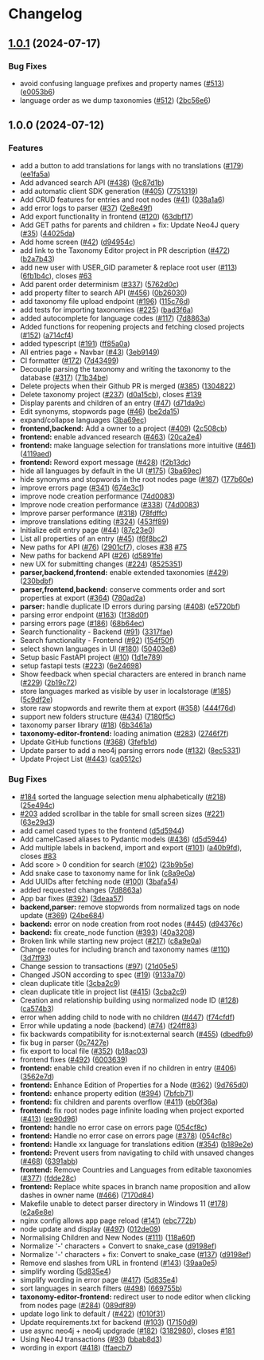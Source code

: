 # Changelog

## [1.0.1](https://github.com/openfoodfacts/taxonomy-editor/compare/v1.0.0...v1.0.1) (2024-07-17)


### Bug Fixes

* avoid confusing language prefixes and property names ([#513](https://github.com/openfoodfacts/taxonomy-editor/issues/513)) ([e0053b6](https://github.com/openfoodfacts/taxonomy-editor/commit/e0053b6213b7f3584fcb860eb7f577baebb34520))
* language order as we dump taxonomies ([#512](https://github.com/openfoodfacts/taxonomy-editor/issues/512)) ([2bc56e6](https://github.com/openfoodfacts/taxonomy-editor/commit/2bc56e621829dd1676660a1a6a4407c5e036eb40))

## 1.0.0 (2024-07-12)


### Features

* add a button to add translations for langs with no translations ([#179](https://github.com/openfoodfacts/taxonomy-editor/issues/179)) ([ee1fa5a](https://github.com/openfoodfacts/taxonomy-editor/commit/ee1fa5abbef06ce1eb94c176258369c456d5be74))
* Add advanced search API ([#438](https://github.com/openfoodfacts/taxonomy-editor/issues/438)) ([9c87d1b](https://github.com/openfoodfacts/taxonomy-editor/commit/9c87d1b3b3fc9a40483265008147feae3c919d59))
* add automatic client SDK generation ([#405](https://github.com/openfoodfacts/taxonomy-editor/issues/405)) ([7751319](https://github.com/openfoodfacts/taxonomy-editor/commit/7751319716f2f47d741d5554d86b659160937a8e))
* Add CRUD features for entries and root nodes ([#41](https://github.com/openfoodfacts/taxonomy-editor/issues/41)) ([038a1a6](https://github.com/openfoodfacts/taxonomy-editor/commit/038a1a6df162e74969e41de4fd88f095f0ee01d9))
* add error logs to parser ([#37](https://github.com/openfoodfacts/taxonomy-editor/issues/37)) ([2e8e49f](https://github.com/openfoodfacts/taxonomy-editor/commit/2e8e49fb7e9ca56ac5ff195dde00a6992f435c5c))
* Add export functionality in frontend ([#120](https://github.com/openfoodfacts/taxonomy-editor/issues/120)) ([63dbf17](https://github.com/openfoodfacts/taxonomy-editor/commit/63dbf17222bf077fca06aa1e1d00400854d53466))
* Add GET paths for parents and children + fix: Update Neo4J query ([#35](https://github.com/openfoodfacts/taxonomy-editor/issues/35)) ([44025da](https://github.com/openfoodfacts/taxonomy-editor/commit/44025da3b204ee7209554b1447d4669507ec3b13))
* Add home screen ([#42](https://github.com/openfoodfacts/taxonomy-editor/issues/42)) ([d94954c](https://github.com/openfoodfacts/taxonomy-editor/commit/d94954c27fcbe3adcdf6af3cb96fce78ff0770a6))
* add link to the Taxonomy Editor project in PR description ([#472](https://github.com/openfoodfacts/taxonomy-editor/issues/472)) ([b2a7b43](https://github.com/openfoodfacts/taxonomy-editor/commit/b2a7b4339d336023755d010d3e1612c5bf28f6fc))
* add new user with USER_GID parameter & replace root user ([#113](https://github.com/openfoodfacts/taxonomy-editor/issues/113)) ([6fb1b4c](https://github.com/openfoodfacts/taxonomy-editor/commit/6fb1b4c6e898212a515b01c96d525bf8c2485e6a)), closes [#63](https://github.com/openfoodfacts/taxonomy-editor/issues/63)
* Add parent order determinism ([#337](https://github.com/openfoodfacts/taxonomy-editor/issues/337)) ([5762d0c](https://github.com/openfoodfacts/taxonomy-editor/commit/5762d0c59fbe80832aedaf9cda649e97f8727c83))
* add property filter to search API ([#456](https://github.com/openfoodfacts/taxonomy-editor/issues/456)) ([0b26030](https://github.com/openfoodfacts/taxonomy-editor/commit/0b26030d96588692a8dcb65ebaf8f0b06f04f17a))
* add taxonomy file upload endpoint ([#196](https://github.com/openfoodfacts/taxonomy-editor/issues/196)) ([115c76d](https://github.com/openfoodfacts/taxonomy-editor/commit/115c76d46d234295336b4359be5e0b679e85d27d))
* add tests for importing taxonomies ([#225](https://github.com/openfoodfacts/taxonomy-editor/issues/225)) ([bad3f6a](https://github.com/openfoodfacts/taxonomy-editor/commit/bad3f6ae87431a6eba0cd3e73b8f6470b88a91bb))
* added autocomplete for language codes ([#117](https://github.com/openfoodfacts/taxonomy-editor/issues/117)) ([7d8863a](https://github.com/openfoodfacts/taxonomy-editor/commit/7d8863a902627d26ecc32f93391c442dda004ce0))
* Added functions for reopening projects and fetching closed projects ([#152](https://github.com/openfoodfacts/taxonomy-editor/issues/152)) ([a714cf4](https://github.com/openfoodfacts/taxonomy-editor/commit/a714cf48d0c8a9511e67d9cda7555857399802bd))
* added typescript ([#191](https://github.com/openfoodfacts/taxonomy-editor/issues/191)) ([ff85a0a](https://github.com/openfoodfacts/taxonomy-editor/commit/ff85a0a250956201cf9fa89cf4ecc0e1f91b693d))
* All entries page + Navbar ([#43](https://github.com/openfoodfacts/taxonomy-editor/issues/43)) ([3eb9149](https://github.com/openfoodfacts/taxonomy-editor/commit/3eb91493f9e70180d7c212360e61ebfca5ad8755))
* CI formatter ([#172](https://github.com/openfoodfacts/taxonomy-editor/issues/172)) ([7d43499](https://github.com/openfoodfacts/taxonomy-editor/commit/7d4349976f1b74f5a10278af003c5b50654e7d89))
* Decouple parsing the taxonomy and writing the taxonomy to the database ([#317](https://github.com/openfoodfacts/taxonomy-editor/issues/317)) ([71b34be](https://github.com/openfoodfacts/taxonomy-editor/commit/71b34be697047ba5c33d76c0b2cc3dc6386ffba7))
* Delete projects when their Github PR is merged ([#385](https://github.com/openfoodfacts/taxonomy-editor/issues/385)) ([1304822](https://github.com/openfoodfacts/taxonomy-editor/commit/1304822b1c65a565548caca59497c8c6f2d39dc4))
* Delete taxonomy project ([#237](https://github.com/openfoodfacts/taxonomy-editor/issues/237)) ([d0a15cb](https://github.com/openfoodfacts/taxonomy-editor/commit/d0a15cb262e3db24bccf11a9b41f62716c6cc425)), closes [#139](https://github.com/openfoodfacts/taxonomy-editor/issues/139)
* Display parents and children of an entry ([#47](https://github.com/openfoodfacts/taxonomy-editor/issues/47)) ([d71da9c](https://github.com/openfoodfacts/taxonomy-editor/commit/d71da9c341aebff00433e31d4625b79e30fe0804))
* Edit synonyms, stopwords page ([#46](https://github.com/openfoodfacts/taxonomy-editor/issues/46)) ([be2da15](https://github.com/openfoodfacts/taxonomy-editor/commit/be2da15deb1a209767d77d0172a3fe67a08caf9b))
* expand/collapse languages ([3ba69ec](https://github.com/openfoodfacts/taxonomy-editor/commit/3ba69eca5cc2d40961cd7d346ae12f4f1f7b9627))
* **frontend,backend:** Add a owner to a project ([#409](https://github.com/openfoodfacts/taxonomy-editor/issues/409)) ([2c508cb](https://github.com/openfoodfacts/taxonomy-editor/commit/2c508cb392caa2ff1f702d43a782147ec0d59dcd))
* **frontend:** enable advanced research ([#463](https://github.com/openfoodfacts/taxonomy-editor/issues/463)) ([20ca2e4](https://github.com/openfoodfacts/taxonomy-editor/commit/20ca2e46406aeed0a7ed2193d709f53b72eac232))
* **frontend:** make language selection for translations more intuitive ([#461](https://github.com/openfoodfacts/taxonomy-editor/issues/461)) ([4119aed](https://github.com/openfoodfacts/taxonomy-editor/commit/4119aedf501fbd0c7ad2c04cc0a219f66e709caf))
* **frontend:** Reword export message ([#428](https://github.com/openfoodfacts/taxonomy-editor/issues/428)) ([f2b13dc](https://github.com/openfoodfacts/taxonomy-editor/commit/f2b13dc946ab30e7d60014d8bea8ecfe4f7b0ea3))
* hide all languages by default in the UI ([#175](https://github.com/openfoodfacts/taxonomy-editor/issues/175)) ([3ba69ec](https://github.com/openfoodfacts/taxonomy-editor/commit/3ba69eca5cc2d40961cd7d346ae12f4f1f7b9627))
* hide synonyms and stopwords in the root nodes page ([#187](https://github.com/openfoodfacts/taxonomy-editor/issues/187)) ([177b60e](https://github.com/openfoodfacts/taxonomy-editor/commit/177b60e7587f40287d39f87e8f87eb1657c4ff1c))
* improve errors page ([#341](https://github.com/openfoodfacts/taxonomy-editor/issues/341)) ([674e3c1](https://github.com/openfoodfacts/taxonomy-editor/commit/674e3c1e14e0ff366966c72e35140aaaf19dbf43))
* improve node creation performance ([74d0083](https://github.com/openfoodfacts/taxonomy-editor/commit/74d0083717feb6c3e1851971a925e4d90ec69f90))
* Improve node creation performance ([#338](https://github.com/openfoodfacts/taxonomy-editor/issues/338)) ([74d0083](https://github.com/openfoodfacts/taxonomy-editor/commit/74d0083717feb6c3e1851971a925e4d90ec69f90))
* Improve parser performance ([#318](https://github.com/openfoodfacts/taxonomy-editor/issues/318)) ([78fdffc](https://github.com/openfoodfacts/taxonomy-editor/commit/78fdffc978af64f79b124c3d758f37906cfdb5f0))
* improve translations editing ([#324](https://github.com/openfoodfacts/taxonomy-editor/issues/324)) ([453ff89](https://github.com/openfoodfacts/taxonomy-editor/commit/453ff8937004c18c11adc32e1055668207c002e4))
* Initialize edit entry page ([#44](https://github.com/openfoodfacts/taxonomy-editor/issues/44)) ([87c23e0](https://github.com/openfoodfacts/taxonomy-editor/commit/87c23e051b7a87415283b74c71a2dc2c1f9a9940))
* List all properties of an entry ([#45](https://github.com/openfoodfacts/taxonomy-editor/issues/45)) ([f6f8bc2](https://github.com/openfoodfacts/taxonomy-editor/commit/f6f8bc28cfa529ebb7f4f2032ca5d4fa46b143e5))
* New paths for API ([#76](https://github.com/openfoodfacts/taxonomy-editor/issues/76)) ([2901cf7](https://github.com/openfoodfacts/taxonomy-editor/commit/2901cf765aa50f3734dcac7d4094a8cb7a2b1dfb)), closes [#38](https://github.com/openfoodfacts/taxonomy-editor/issues/38) [#75](https://github.com/openfoodfacts/taxonomy-editor/issues/75)
* New paths for backend API ([#26](https://github.com/openfoodfacts/taxonomy-editor/issues/26)) ([d5891fe](https://github.com/openfoodfacts/taxonomy-editor/commit/d5891fe691d2270df53aba29e1c8d930b8937710))
* new UX for submitting changes ([#224](https://github.com/openfoodfacts/taxonomy-editor/issues/224)) ([8525351](https://github.com/openfoodfacts/taxonomy-editor/commit/852535143e16df36fef337cfcfc9d52e2e9fc636))
* **parser,backend,frontend:** enable extended taxonomies ([#429](https://github.com/openfoodfacts/taxonomy-editor/issues/429)) ([230bdbf](https://github.com/openfoodfacts/taxonomy-editor/commit/230bdbffc7f5f1e7c295fc16a14a7f9d5020ed5b))
* **parser,frontend,backend:** conserve comments order and sort properties at export ([#364](https://github.com/openfoodfacts/taxonomy-editor/issues/364)) ([780ad2a](https://github.com/openfoodfacts/taxonomy-editor/commit/780ad2af6eeb95c588f18b84a95e6e3522c3726f))
* **parser:** handle duplicate ID errors during parsing ([#408](https://github.com/openfoodfacts/taxonomy-editor/issues/408)) ([e5720bf](https://github.com/openfoodfacts/taxonomy-editor/commit/e5720bf04eeed8ffd30c8029eb85f30925be1f08))
* parsing error endpoint ([#163](https://github.com/openfoodfacts/taxonomy-editor/issues/163)) ([1f38d0f](https://github.com/openfoodfacts/taxonomy-editor/commit/1f38d0f2c302aa36672b8fb036f64e93fb5b8afe))
* parsing errors page ([#186](https://github.com/openfoodfacts/taxonomy-editor/issues/186)) ([68b64ec](https://github.com/openfoodfacts/taxonomy-editor/commit/68b64ece9401325f31dd9fcd8a93fb10bc380642))
* Search functionality - Backend ([#91](https://github.com/openfoodfacts/taxonomy-editor/issues/91)) ([3317fae](https://github.com/openfoodfacts/taxonomy-editor/commit/3317fae1cc8e20c00744429c51b50f6e4b3086dc))
* Search functionality - Frontend ([#92](https://github.com/openfoodfacts/taxonomy-editor/issues/92)) ([154f50f](https://github.com/openfoodfacts/taxonomy-editor/commit/154f50f3dfda329ae68a9e54f9c04b9b945a1b4a))
* select shown languages in UI ([#180](https://github.com/openfoodfacts/taxonomy-editor/issues/180)) ([50403e8](https://github.com/openfoodfacts/taxonomy-editor/commit/50403e88533e45b0d9d820d673ec9ab97bd08cd8))
* Setup basic FastAPI project ([#10](https://github.com/openfoodfacts/taxonomy-editor/issues/10)) ([1d1e789](https://github.com/openfoodfacts/taxonomy-editor/commit/1d1e789055d74dee2bceda3042c5c0a2dd1a44a5))
* setup fastapi tests ([#223](https://github.com/openfoodfacts/taxonomy-editor/issues/223)) ([6e24698](https://github.com/openfoodfacts/taxonomy-editor/commit/6e2469854d5d90f9ed5c36a603b431cdbf6cf856))
* Show feedback when special characters are entered in branch name ([#229](https://github.com/openfoodfacts/taxonomy-editor/issues/229)) ([2b19c72](https://github.com/openfoodfacts/taxonomy-editor/commit/2b19c72d42bb80e1f0b3408f26650caf52825728))
* store languages marked as visible by user in localstorage ([#185](https://github.com/openfoodfacts/taxonomy-editor/issues/185)) ([5c9df2e](https://github.com/openfoodfacts/taxonomy-editor/commit/5c9df2e7118d574f2c526be81cee6fdb4317b5fc))
* store raw stopwords and rewrite them at export ([#358](https://github.com/openfoodfacts/taxonomy-editor/issues/358)) ([444f76d](https://github.com/openfoodfacts/taxonomy-editor/commit/444f76d1f1954473829bf71f9c7e2268d2e0a9c5))
* support new folders structure ([#434](https://github.com/openfoodfacts/taxonomy-editor/issues/434)) ([7180f5c](https://github.com/openfoodfacts/taxonomy-editor/commit/7180f5ca69e22208c455b1378a9b1652d26346ca))
* taxonomy parser library ([#18](https://github.com/openfoodfacts/taxonomy-editor/issues/18)) ([6b3461a](https://github.com/openfoodfacts/taxonomy-editor/commit/6b3461ade913202aedb4796f506c549c7c80c938))
* **taxonomy-editor-frontend:** loading animation ([#283](https://github.com/openfoodfacts/taxonomy-editor/issues/283)) ([2746f7f](https://github.com/openfoodfacts/taxonomy-editor/commit/2746f7f3bd2a6a6370977ef7ad13a36dc01eedf5))
* Update GitHub functions ([#368](https://github.com/openfoodfacts/taxonomy-editor/issues/368)) ([3fefb1d](https://github.com/openfoodfacts/taxonomy-editor/commit/3fefb1d8eac5efb32c8ec0860c6e11595c5964cd))
* Update parser to add a neo4j parsing errors node ([#132](https://github.com/openfoodfacts/taxonomy-editor/issues/132)) ([8ec5331](https://github.com/openfoodfacts/taxonomy-editor/commit/8ec533160125596cb6f985d00000b1286b9888ea))
* Update Project List ([#443](https://github.com/openfoodfacts/taxonomy-editor/issues/443)) ([ca0512c](https://github.com/openfoodfacts/taxonomy-editor/commit/ca0512c35ff54c8e2a69f1f129f7f2d6f3c5c4ea))


### Bug Fixes

* [#184](https://github.com/openfoodfacts/taxonomy-editor/issues/184) sorted the language selection menu alphabetically ([#218](https://github.com/openfoodfacts/taxonomy-editor/issues/218)) ([25e494c](https://github.com/openfoodfacts/taxonomy-editor/commit/25e494cef9b4d2294742fd6a70c00c010f3ef18e))
* [#203](https://github.com/openfoodfacts/taxonomy-editor/issues/203) added scrollbar in the table for small screen sizes ([#221](https://github.com/openfoodfacts/taxonomy-editor/issues/221)) ([63e29d3](https://github.com/openfoodfacts/taxonomy-editor/commit/63e29d319d8dfee3bd6cfb4858736c30de1b1885))
* add camel cased types to the frontend ([d5d5944](https://github.com/openfoodfacts/taxonomy-editor/commit/d5d5944aed2613aadb47dedbaf8668551d55f83a))
* Add camelCased aliases to Pydantic models ([#436](https://github.com/openfoodfacts/taxonomy-editor/issues/436)) ([d5d5944](https://github.com/openfoodfacts/taxonomy-editor/commit/d5d5944aed2613aadb47dedbaf8668551d55f83a))
* Add multiple labels in backend, import and export ([#101](https://github.com/openfoodfacts/taxonomy-editor/issues/101)) ([a40b9fd](https://github.com/openfoodfacts/taxonomy-editor/commit/a40b9fd69b046823e871c577ac2f696b46058382)), closes [#83](https://github.com/openfoodfacts/taxonomy-editor/issues/83)
* Add score &gt; 0 condition for search ([#102](https://github.com/openfoodfacts/taxonomy-editor/issues/102)) ([23b9b5e](https://github.com/openfoodfacts/taxonomy-editor/commit/23b9b5e5dfa1473732ac7dfea1a12c49611e4cc2))
* Add snake case to taxonomy name for link ([c8a9e0a](https://github.com/openfoodfacts/taxonomy-editor/commit/c8a9e0a7f060bb38bd1a3a46f1c3db02b0c3da27))
* Add UUIDs after fetching node ([#100](https://github.com/openfoodfacts/taxonomy-editor/issues/100)) ([3bafa54](https://github.com/openfoodfacts/taxonomy-editor/commit/3bafa540ee1ab6f4fa333e1a13a0ff0b789a1c9f))
* added requested changes ([7d8863a](https://github.com/openfoodfacts/taxonomy-editor/commit/7d8863a902627d26ecc32f93391c442dda004ce0))
* App bar fixes ([#392](https://github.com/openfoodfacts/taxonomy-editor/issues/392)) ([3deaa57](https://github.com/openfoodfacts/taxonomy-editor/commit/3deaa579a2defa2de613961b9eba67c7feb5c61c))
* **backend,parser:** remove stopwords from normalized tags on node update ([#369](https://github.com/openfoodfacts/taxonomy-editor/issues/369)) ([24be684](https://github.com/openfoodfacts/taxonomy-editor/commit/24be684b1415e7131476af1cb16b884f26dbf412))
* **backend:** error on node creation from root nodes ([#445](https://github.com/openfoodfacts/taxonomy-editor/issues/445)) ([d94376c](https://github.com/openfoodfacts/taxonomy-editor/commit/d94376c5c22b176026b007e4a9a9de05a226308f))
* **backend:** fix create_node function ([#393](https://github.com/openfoodfacts/taxonomy-editor/issues/393)) ([40a3208](https://github.com/openfoodfacts/taxonomy-editor/commit/40a3208a7a5e1075ef5fc5d1216800942f399dd3))
* Broken link while starting new project ([#217](https://github.com/openfoodfacts/taxonomy-editor/issues/217)) ([c8a9e0a](https://github.com/openfoodfacts/taxonomy-editor/commit/c8a9e0a7f060bb38bd1a3a46f1c3db02b0c3da27))
* Change routes for including branch and taxonomy names ([#110](https://github.com/openfoodfacts/taxonomy-editor/issues/110)) ([3d7ff93](https://github.com/openfoodfacts/taxonomy-editor/commit/3d7ff930d8377b884c156f0a8d35b819e6319582))
* Change session to transactions ([#97](https://github.com/openfoodfacts/taxonomy-editor/issues/97)) ([21d05e5](https://github.com/openfoodfacts/taxonomy-editor/commit/21d05e5f9b0a080a9034afead8de846fa812e122))
* Changed JSON according to spec ([#19](https://github.com/openfoodfacts/taxonomy-editor/issues/19)) ([9133a70](https://github.com/openfoodfacts/taxonomy-editor/commit/9133a7013de609db76751e4b37d1b2cfe1190c37))
* clean duplicate title ([3cba2c9](https://github.com/openfoodfacts/taxonomy-editor/commit/3cba2c9700af7fcc2cfecfb23cc71314348ab7e7))
* clean duplicate title in project list ([#415](https://github.com/openfoodfacts/taxonomy-editor/issues/415)) ([3cba2c9](https://github.com/openfoodfacts/taxonomy-editor/commit/3cba2c9700af7fcc2cfecfb23cc71314348ab7e7))
* Creation and relationship building using normalized node ID ([#128](https://github.com/openfoodfacts/taxonomy-editor/issues/128)) ([ca574b3](https://github.com/openfoodfacts/taxonomy-editor/commit/ca574b35a536532c22d1b3234046ecc129c13cb3))
* error when adding child to node with no children ([#447](https://github.com/openfoodfacts/taxonomy-editor/issues/447)) ([f74cfdf](https://github.com/openfoodfacts/taxonomy-editor/commit/f74cfdf7f01fa2814b0772ec701eeedab52d6dce))
* Error while updating a node (backend) ([#74](https://github.com/openfoodfacts/taxonomy-editor/issues/74)) ([f24ff83](https://github.com/openfoodfacts/taxonomy-editor/commit/f24ff8328c3007b61cd6a62b6f023ca01740f78f))
* fix backwards compatibility for is:not:external search ([#455](https://github.com/openfoodfacts/taxonomy-editor/issues/455)) ([dbedfb9](https://github.com/openfoodfacts/taxonomy-editor/commit/dbedfb937a5b5c9912d1f3c2a5ea766014dff2bb))
* fix bug in parser ([0c7427e](https://github.com/openfoodfacts/taxonomy-editor/commit/0c7427eed640c8a023f70b30753475643ca9d0eb))
* fix export to local file ([#352](https://github.com/openfoodfacts/taxonomy-editor/issues/352)) ([b18ac03](https://github.com/openfoodfacts/taxonomy-editor/commit/b18ac038fcf20ffbd202e87460f0d354199bd56d))
* frontend fixes ([#492](https://github.com/openfoodfacts/taxonomy-editor/issues/492)) ([6003639](https://github.com/openfoodfacts/taxonomy-editor/commit/60036397b508e278f8d30fd4db6512f7a706b4a2))
* **frontend:** enable child creation even if no children in entry ([#406](https://github.com/openfoodfacts/taxonomy-editor/issues/406)) ([3562e7d](https://github.com/openfoodfacts/taxonomy-editor/commit/3562e7d6fa73de2404fc1b23812023c53cddd89a))
* **frontend:** Enhance Edition of Properties for a Node ([#362](https://github.com/openfoodfacts/taxonomy-editor/issues/362)) ([9d765d0](https://github.com/openfoodfacts/taxonomy-editor/commit/9d765d09cd96bf0435ef1a8a605b49e79876dce8))
* **frontend:** enhance property edition ([#394](https://github.com/openfoodfacts/taxonomy-editor/issues/394)) ([7bfcb71](https://github.com/openfoodfacts/taxonomy-editor/commit/7bfcb7153520171e773a2251c8b17c7d331844b2))
* **frontend:** fix children and parents overflow ([#411](https://github.com/openfoodfacts/taxonomy-editor/issues/411)) ([eb0f36a](https://github.com/openfoodfacts/taxonomy-editor/commit/eb0f36acbe019568cf17116829c6c3e30feaf423))
* **frontend:** fix root nodes page infinite loading when project exported ([#413](https://github.com/openfoodfacts/taxonomy-editor/issues/413)) ([ee90d96](https://github.com/openfoodfacts/taxonomy-editor/commit/ee90d960f43d3c777b30064e33273c5105acc410))
* **frontend:** handle no error case on errors page ([054cf8c](https://github.com/openfoodfacts/taxonomy-editor/commit/054cf8c42b95d3e992a0f88ac9a47b6f5796101e))
* **frontend:** Handle no error case on errors page ([#378](https://github.com/openfoodfacts/taxonomy-editor/issues/378)) ([054cf8c](https://github.com/openfoodfacts/taxonomy-editor/commit/054cf8c42b95d3e992a0f88ac9a47b6f5796101e))
* **frontend:** Handle xx language for translations edition ([#354](https://github.com/openfoodfacts/taxonomy-editor/issues/354)) ([b189e2e](https://github.com/openfoodfacts/taxonomy-editor/commit/b189e2e2946ad08bf1ad2a680f2caa15f0c99cd1))
* **frontend:** Prevent users from navigating to child with unsaved changes ([#468](https://github.com/openfoodfacts/taxonomy-editor/issues/468)) ([6391abb](https://github.com/openfoodfacts/taxonomy-editor/commit/6391abb6eed563a33be1e06d8ca97971260fbadb))
* **frontend:** Remove Countries and Languages from editable taxonomies ([#377](https://github.com/openfoodfacts/taxonomy-editor/issues/377)) ([fdde28c](https://github.com/openfoodfacts/taxonomy-editor/commit/fdde28c4896611dc3327b59361b60985d0bd0c5a))
* **frontend:** Replace white spaces in branch name proposition and allow dashes in owner name ([#466](https://github.com/openfoodfacts/taxonomy-editor/issues/466)) ([7170d84](https://github.com/openfoodfacts/taxonomy-editor/commit/7170d84095b2e9cd9d00392556681d361d4b9db2))
* Makefile unable to detect parser directory in Windows 11 ([#178](https://github.com/openfoodfacts/taxonomy-editor/issues/178)) ([e2a6e8e](https://github.com/openfoodfacts/taxonomy-editor/commit/e2a6e8e7bcdb721f78a48857b1cee4f9e9656472))
* nginx config allows app page reload ([#141](https://github.com/openfoodfacts/taxonomy-editor/issues/141)) ([ebc772b](https://github.com/openfoodfacts/taxonomy-editor/commit/ebc772bf116f66af8efc67be55a34cb121d90986))
* node update and display ([#497](https://github.com/openfoodfacts/taxonomy-editor/issues/497)) ([012de09](https://github.com/openfoodfacts/taxonomy-editor/commit/012de098da1f79e90c77ad6943c47378f6abcc86))
* Normalising Children and New Nodes ([#111](https://github.com/openfoodfacts/taxonomy-editor/issues/111)) ([118a60f](https://github.com/openfoodfacts/taxonomy-editor/commit/118a60f88d403d3a6ce3f72368dea7dea7c7aa59))
* Normalize '-' characters + Convert to snake_case ([d9198ef](https://github.com/openfoodfacts/taxonomy-editor/commit/d9198ef014ba1b70b7b298c52571f111aa536e9d))
* Normalize '-' characters + fix: Convert to snake_case ([#137](https://github.com/openfoodfacts/taxonomy-editor/issues/137)) ([d9198ef](https://github.com/openfoodfacts/taxonomy-editor/commit/d9198ef014ba1b70b7b298c52571f111aa536e9d))
* Remove end slashes from URL in frontend ([#143](https://github.com/openfoodfacts/taxonomy-editor/issues/143)) ([39aa0e5](https://github.com/openfoodfacts/taxonomy-editor/commit/39aa0e5153b12db41207a27adbe01eb78ac8240f))
* simplify wording ([5d835e4](https://github.com/openfoodfacts/taxonomy-editor/commit/5d835e4c021bc4a9f78854c052514b13fcc83e03))
* simplify wording in error page ([#417](https://github.com/openfoodfacts/taxonomy-editor/issues/417)) ([5d835e4](https://github.com/openfoodfacts/taxonomy-editor/commit/5d835e4c021bc4a9f78854c052514b13fcc83e03))
* sort languages in search filters ([#498](https://github.com/openfoodfacts/taxonomy-editor/issues/498)) ([669755b](https://github.com/openfoodfacts/taxonomy-editor/commit/669755b98afbea7473b499e5d6d7cf9496ab1080))
* **taxonomy-editor-frontend:** redirect user to node editor when clicking from nodes page ([#284](https://github.com/openfoodfacts/taxonomy-editor/issues/284)) ([089df89](https://github.com/openfoodfacts/taxonomy-editor/commit/089df8971e447e38d322867840e11f3d23ffb344))
* update logo link to default / ([#422](https://github.com/openfoodfacts/taxonomy-editor/issues/422)) ([f010f31](https://github.com/openfoodfacts/taxonomy-editor/commit/f010f311d368efb176422e1e51b38026e830b851))
* Update requirements.txt for backend ([#103](https://github.com/openfoodfacts/taxonomy-editor/issues/103)) ([17150d9](https://github.com/openfoodfacts/taxonomy-editor/commit/17150d9637dee93a647a8531e8e9315d59932a62))
* use async neo4j + neo4j updgrade  ([#182](https://github.com/openfoodfacts/taxonomy-editor/issues/182)) ([3182980](https://github.com/openfoodfacts/taxonomy-editor/commit/318298041663fc966ce7f1a8260304a8836babc9)), closes [#181](https://github.com/openfoodfacts/taxonomy-editor/issues/181)
* Using Neo4J transactions ([#93](https://github.com/openfoodfacts/taxonomy-editor/issues/93)) ([bbab8d3](https://github.com/openfoodfacts/taxonomy-editor/commit/bbab8d3f8335ddeb1a6a03029ac4f46e1c178c24))
* wording in export ([#418](https://github.com/openfoodfacts/taxonomy-editor/issues/418)) ([ffaecb7](https://github.com/openfoodfacts/taxonomy-editor/commit/ffaecb7dfd6312c68b8ed2f7da9f86e60a86f93f))
